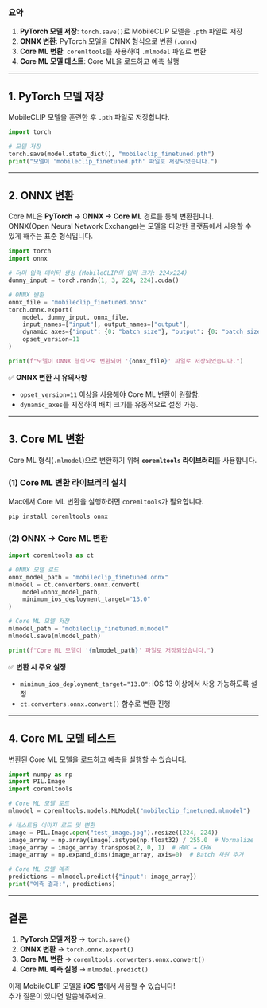### **요약**
1. **PyTorch 모델 저장**: `torch.save()`로 MobileCLIP 모델을 `.pth` 파일로 저장  
2. **ONNX 변환**: PyTorch 모델을 ONNX 형식으로 변환 (`.onnx`)  
3. **Core ML 변환**: `coremltools`를 사용하여 `.mlmodel` 파일로 변환  
4. **Core ML 모델 테스트**: Core ML을 로드하고 예측 실행  

---

## **1. PyTorch 모델 저장**
MobileCLIP 모델을 훈련한 후 `.pth` 파일로 저장합니다.

```python
import torch

# 모델 저장
torch.save(model.state_dict(), "mobileclip_finetuned.pth")
print("모델이 'mobileclip_finetuned.pth' 파일로 저장되었습니다.")
```

---

## **2. ONNX 변환**
Core ML은 **PyTorch → ONNX → Core ML** 경로를 통해 변환됩니다.  
ONNX(Open Neural Network Exchange)는 모델을 다양한 플랫폼에서 사용할 수 있게 해주는 표준 형식입니다.

```python
import torch
import onnx

# 더미 입력 데이터 생성 (MobileCLIP의 입력 크기: 224x224)
dummy_input = torch.randn(1, 3, 224, 224).cuda()

# ONNX 변환
onnx_file = "mobileclip_finetuned.onnx"
torch.onnx.export(
    model, dummy_input, onnx_file,
    input_names=["input"], output_names=["output"],
    dynamic_axes={"input": {0: "batch_size"}, "output": {0: "batch_size"}},
    opset_version=11
)

print(f"모델이 ONNX 형식으로 변환되어 '{onnx_file}' 파일로 저장되었습니다.")
```

✅ **ONNX 변환 시 유의사항**
- `opset_version=11` 이상을 사용해야 Core ML 변환이 원활함.
- `dynamic_axes`를 지정하여 배치 크기를 유동적으로 설정 가능.

---

## **3. Core ML 변환**
Core ML 형식(`.mlmodel`)으로 변환하기 위해 **`coremltools` 라이브러리**를 사용합니다.

### **(1) Core ML 변환 라이브러리 설치**
Mac에서 Core ML 변환을 실행하려면 `coremltools`가 필요합니다.

```sh
pip install coremltools onnx
```

### **(2) ONNX → Core ML 변환**
```python
import coremltools as ct

# ONNX 모델 로드
onnx_model_path = "mobileclip_finetuned.onnx"
mlmodel = ct.converters.onnx.convert(
    model=onnx_model_path,
    minimum_ios_deployment_target="13.0"
)

# Core ML 모델 저장
mlmodel_path = "mobileclip_finetuned.mlmodel"
mlmodel.save(mlmodel_path)

print(f"Core ML 모델이 '{mlmodel_path}' 파일로 저장되었습니다.")
```

✅ **변환 시 주요 설정**
- `minimum_ios_deployment_target="13.0"`: iOS 13 이상에서 사용 가능하도록 설정
- `ct.converters.onnx.convert()` 함수로 변환 진행

---

## **4. Core ML 모델 테스트**
변환된 Core ML 모델을 로드하고 예측을 실행할 수 있습니다.

```python
import numpy as np
import PIL.Image
import coremltools

# Core ML 모델 로드
mlmodel = coremltools.models.MLModel("mobileclip_finetuned.mlmodel")

# 테스트용 이미지 로드 및 변환
image = PIL.Image.open("test_image.jpg").resize((224, 224))
image_array = np.array(image).astype(np.float32) / 255.0  # Normalize
image_array = image_array.transpose(2, 0, 1)  # HWC → CHW
image_array = np.expand_dims(image_array, axis=0)  # Batch 차원 추가

# Core ML 모델 예측
predictions = mlmodel.predict({"input": image_array})
print("예측 결과:", predictions)
```

---

## **결론**
1. **PyTorch 모델 저장** → `torch.save()`
2. **ONNX 변환** → `torch.onnx.export()`
3. **Core ML 변환** → `coremltools.converters.onnx.convert()`
4. **Core ML 예측 실행** → `mlmodel.predict()`

이제 MobileCLIP 모델을 **iOS 앱**에서 사용할 수 있습니다!  
추가 질문이 있다면 말씀해주세요.
